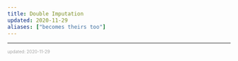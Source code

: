 ```yaml
---
title: Double Imputation
updated: 2020-11-29
aliases: ["becomes theirs too"]
---
```


---

<sup><sub><font color="#a6a6a6">updated: 2020-11-29</font></sub></sup>
